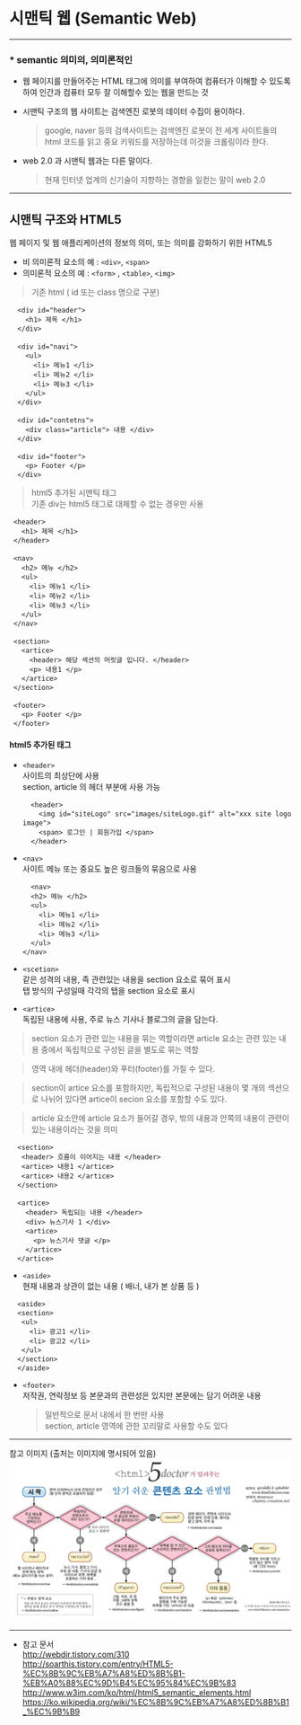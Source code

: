 # 시맨틱 웹 (Semantic Web)  
***

### * semantic  **의미의, 의미론적인**  

* 웹 페이지를 만들어주는 HTML 태그에 의미를 부여하여 컴퓨터가 이해할 수 있도록 하여 인간과 컴퓨터 모두 잘 이해할수 있는 웹을 만드는 것  

* 시맨틱 구조의 웹 사이트는 검색엔진 로봇의 데이터 수집이 용이하다.  

  > google, naver 등의 검색사이트는 검색엔진 로봇이 전 세계 사이트들의 html 코드를 읽고 중요 키워드를 저장하는데 이것을 크롤링이라 한다. 

* web 2.0 과 시맨틱 웹과는 다른 말이다.  
  >  현재 인터넷 업계의 신기술이 지향하는 경향을 일컫는 말이 web 2.0

***

## 시맨틱 구조와 HTML5  

웹 페이지 및 웹 애플리케이션의 정보의 의미, 또는 의미를 강화하기 위한 HTML5   

* 비 의미론적 요소의 예 : `<div>`, `<span>`  
* 의미론적 요소의 예 : `<form>` , `<table>`, `<img>`  

 > 기존 html ( id 또는 class 명으로 구분)
~~~
  <div id="header"> 
    <h1> 제목 </h1> 
  </div>

  <div id="navi">
    <ul>
      <li> 메뉴1 </li>
      <li> 메뉴2 </li>
      <li> 메뉴3 </li>
    </ul>
  </div>
  
  <div id="contetns"> 
    <div class="article"> 내용 </div>
  </div>

  <div id="footer"> 
    <p> Footer </p>
  </div>
~~~

 > html5 추가된 시맨틱 태그  
 > 기존 div는 html5 태그로 대체할 수 없는 경우만 사용
 ~~~ 
  <header> 
    <h1> 제목 </h1> 
  </header>
  
  <nav>
    <h2> 메뉴 </h2>
    <ul>
      <li> 메뉴1 </li>
      <li> 메뉴2 </li>
      <li> 메뉴3 </li>
    </ul>
  </nav> 
  
  <section>
    <artice>
      <header> 해당 섹션의 머릿글 입니다. </header>
      <p> 내용1 </p>
    </artice>
  </section>

  <footer> 
    <p> Footer </p>
  </footer>
~~~  

#### html5 추가된 태그  

* `<header>`  
  사이트의 최상단에 사용  
  section, article 의 헤더 부분에 사용 가능
  ~~~
    <header>
      <img id="siteLogo" src="images/siteLogo.gif" alt="xxx site logo image">
      <span> 로그인 | 회원가입 </span>
    </header>
  ~~~  

* `<nav>`  
  사이트 메뉴 또는 중요도 높은 링크들의 묶음으로 사용  
  ~~~
    <nav>
    <h2> 메뉴 </h2>
    <ul>
      <li> 메뉴1 </li>
      <li> 메뉴2 </li>
      <li> 메뉴3 </li>
    </ul>
  </nav> 
  ~~~  

* `<scetion> `  
  같은 성격의 내용, 즉 관련있는 내용을 section 요소로 묶어 표시  
  탭 방식의 구성일때 각각의 탭을 section 요소로 표시    
  
* `<artice>`  
  독립된 내용에 사용, 주로 뉴스 기사나 블로그의 글을 담는다.

> section 요소가 관련 있는 내용을 묶는 역할이라면 article 요소는 관련 있는 내용 중에서 독립적으로 구성된 글을 별도로 묶는 역할  

> 영역 내에 헤더(header)와 푸터(footer)를 가질 수 있다.

> section이 artice 요소를 포함하지만, 독립적으로 구성된 내용이 몇 개의 섹션으로 나뉘어 있다면 artice이 secion 요소를 포함할 수도 있다. 

> article 요소안에 article 요소가 들어갈 경우, 밖의 내용과 안쪽의 내용이 관련이 있는 내용이라는 것을 의미  

~~~
  <section>
   <header> 흐름이 이어지는 내용 </header>
   <artice> 내용1 </artice>
   <artice> 내용2 </artice>
  </section>

  <artice>
    <header> 독립되는 내용 </header>
    <div> 뉴스기사 1 </div>
    <artice>
      <p> 뉴스기사 댓글 </p>
    </artice>
  </artice>
~~~  

* `<aside>`  
  현재 내용과 상관이 없는 내용 ( 배너, 내가 본 상품 등 )  
~~~
  <aside>
  <section>
   <ul>
     <li> 광고1 </li>
     <li> 광고2 </li>
   </ul>
  </section>
  </aside>
~~~  

* `<footer>`  
  저작권, 연락정보 등 본문과의 관련성은 있지만 본문에는 담기 어려운 내용  
  > 일반적으로 문서 내에서 한 번만 사용  
  > section, article 영역에 관한 꼬리말로 사용할 수도 있다  

***
참고 이미지 (출처는 이미지에 명시되어 있음)  
![Alt text](./images/html5-flow-element-detection.jpg)  

***
* 참고 문서  
<http://webdir.tistory.com/310>  
<http://soarthis.tistory.com/entry/HTML5-%EC%8B%9C%EB%A7%A8%ED%8B%B1-%EB%A0%88%EC%9D%B4%EC%95%84%EC%9B%83>  
<http://www.w3im.com/ko/html/html5_semantic_elements.html>  
<https://ko.wikipedia.org/wiki/%EC%8B%9C%EB%A7%A8%ED%8B%B1_%EC%9B%B9>  







